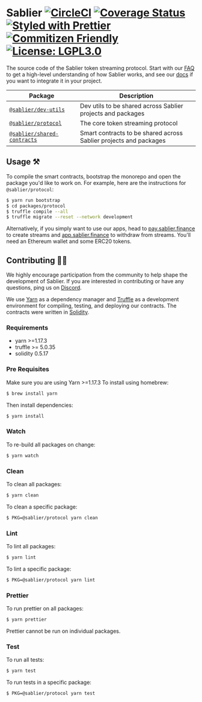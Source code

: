# Sablier [![CircleCI](https://circleci.com/gh/sablierhq/sablier.svg?style=svg)](https://circleci.com/gh/sablierhq/sablier) [![Coverage Status](https://coveralls.io/repos/github/sablierhq/sablier/badge.svg?branch=develop)](https://coveralls.io/github/sablierhq/sablier?branch=develop) [![Styled with Prettier](https://img.shields.io/badge/code_style-prettier-ff69b4.svg)](https://prettier.io) [![Commitizen Friendly](https://img.shields.io/badge/commitizen-friendly-brightgreen.svg)](http://commitizen.github.io/cz-cli/) [![License: LGPL3.0](https://img.shields.io/badge/License-LGPL%20v3-008033.svg)](https://opensource.org/licenses/lgpl-3.0)

The source code of the Sablier token streaming protocol. Start with our [FAQ](https://docs.sablier.finance/protocol/faq/basics) to get a
high-level understanding of how Sablier works, and see our [docs](https://docs.sablier.finance) if you want to integrate it in your project.

| Package                                                   | Description                                                       |
| --------------------------------------------------------- | ----------------------------------------------------------------- |
| [`@sablier/dev-utils`](/packages/dev-utils)               | Dev utils to be shared across Sablier projects and packages       |
| [`@sablier/protocol`](/packages/protocol)                 | The core token streaming protocol                                 |
| [`@sablier/shared-contracts`](/packages/shared-contracts) | Smart contracts to be shared across Sablier projects and packages |

## Usage :hammer_and_pick:

To compile the smart contracts, bootstrap the monorepo and open the package you'd like to work on. For example, here are the instructions for `@sablier/protocol`:

```bash
$ yarn run bootstrap
$ cd packages/protocol
$ truffle compile --all
$ truffle migrate --reset --network development
```

Alternatively, if you simply want to use our apps, head to [pay.sablier.finance](https://pay.sablier.finance) to create streams and
[app.sablier.finance](https://app.sablier.finance) to withdraw from streams. You'll need an Ethereum wallet and some ERC20 tokens.

## Contributing :raising_hand_woman:

We highly encourage participation from the community to help shape the development of Sablier. If you are interested in
contributing or have any questions, ping us on [Discord](https://discord.gg/KXajCXC).

We use [Yarn](https://yarnpkg.com/) as a dependency manager and [Truffle](https://github.com/trufflesuite/truffle)
as a development environment for compiling, testing, and deploying our contracts. The contracts were written in [Solidity](https://github.com/ethereum/solidity).

### Requirements

- yarn >=1.17.3
- truffle >= 5.0.35
- solidity 0.5.17

### Pre Requisites

Make sure you are using Yarn >=1.17.3 To install using homebrew:

```bash
$ brew install yarn
```

Then install dependencies:

```bash
$ yarn install
```

### Watch

To re-build all packages on change:

```bash
$ yarn watch
```

### Clean

To clean all packages:

```bash
$ yarn clean
```

To clean a specific package:

```bash
$ PKG=@sablier/protocol yarn clean
```

### Lint

To lint all packages:

```bash
$ yarn lint
```

To lint a specific package:

```bash
$ PKG=@sablier/protocol yarn lint
```

### Prettier

To run prettier on all packages:

```bash
$ yarn prettier
```

Prettier cannot be run on individual packages.

### Test

To run all tests:

```bash
$ yarn test
```

To run tests in a specific package:

```bash
$ PKG=@sablier/protocol yarn test
```
